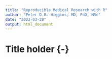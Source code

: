 ```yaml
---
title: "Reproducible Medical Research with R"
author: "Peter D.R. Higgins, MD, PhD, MSc"
date: "2023-03-28"
output: html_document
---
```

# Title holder {-}
